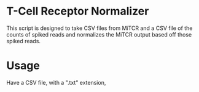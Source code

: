 # T-Cell Receptor Normalizer
This script is designed to take CSV files from MiTCR and a CSV file of the counts of spiked reads and normalizes the MiTCR output based off those spiked reads.

# Usage
Have a CSV file, with a ".txt" extension, 
